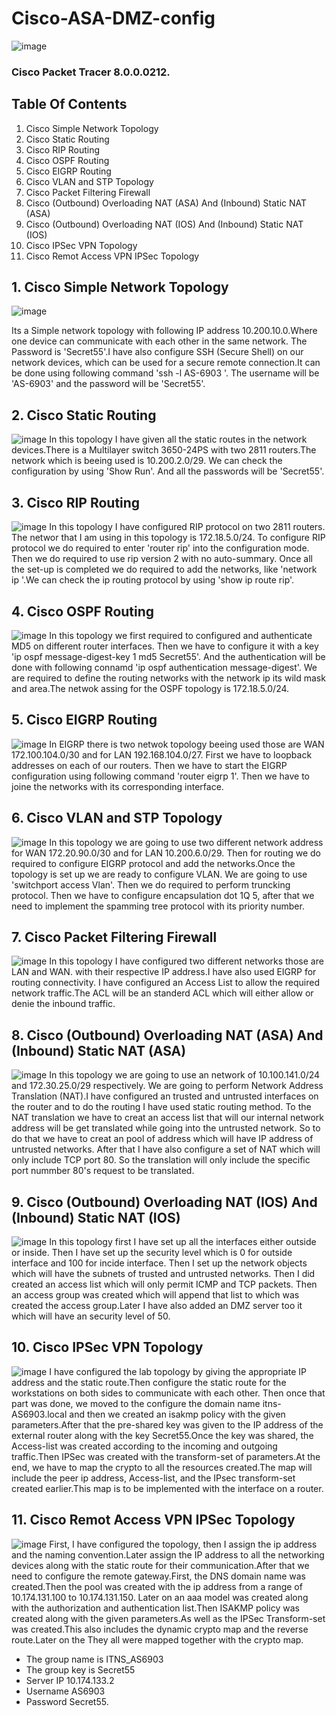 # Cisco-ASA-DMZ-config

![image](https://github.com/user-attachments/assets/630d07be-bc09-4bd4-ad50-9648926712f8)


###  Cisco Packet Tracer 8.0.0.0212. 

## Table Of Contents

1. Cisco Simple Network Topology 
2. Cisco Static Routing
3. Cisco RIP Routing 
4. Cisco OSPF Routing
5. Cisco EIGRP Routing 
6. Cisco VLAN and STP Topology 
7. Cisco Packet Filtering Firewall
8. Cisco (Outbound) Overloading NAT (ASA) And (Inbound) Static NAT (ASA)
9. Cisco (Outbound) Overloading NAT (IOS) And (Inbound) Static NAT (IOS)
10. Cisco IPSec VPN Topology
11. Cisco Remot Access VPN IPSec Topology

## 1. Cisco Simple Network Topology
![image](https://user-images.githubusercontent.com/60734787/147476393-68488bdc-6463-443b-8a8e-9289c61e2d09.png)

Its a Simple network topology with following IP address 10.200.10.0.Where one device can communicate with each other in the same network. 
The Password is 'Secret55'.I have also configure SSH (Secure Shell) on our network devices, which can be used for a secure remote connection.It can be done using following command 'ssh -l AS-6903 <ip address>'. The username will be 'AS-6903' and the password will be 'Secret55'.
  
 ## 2. Cisco Static Routing
 ![image](https://user-images.githubusercontent.com/60734787/147477433-fe71af54-640d-46ae-83da-fac013bbce37.png)
In this topology I have given all the static routes in the network devices.There is a Multilayer switch 3650-24PS with two 2811 routers.The network which is beeing used is 10.200.2.0/29.
We can check the configuration by using 'Show Run'. And all the passwords will be 'Secret55'.
  
## 3. Cisco RIP Routing
  ![image](https://user-images.githubusercontent.com/60734787/147478161-3498199a-6844-4a3e-8317-b7af939358e5.png)
  In this topology I have configured RIP protocol on two 2811 routers. The networ that I am using in this topology is 172.18.5.0/24. To configure RIP protocol we do required to enter 'router rip' into the configuration mode. Then we do required to use rip version 2 with no auto-summary. Once all the set-up is completed we do required to add the networks, like 'network ip <ip address>'.We can check the ip routing protocol by using 'show ip route rip'.
  
## 4. Cisco OSPF Routing
  ![image](https://user-images.githubusercontent.com/60734787/147479684-d7c09aa1-b7ef-4a81-ad9f-46a22d25311f.png)
In this topology we first required to configured and authenticate MD5 on different router interfaces. Then we have to configure it with a key 'ip ospf message-digest-key 1 md5 Secret55'. And the authentication will be done with following connamd 'ip ospf authentication message-digest'. We are required to define the routing networks with the network ip its wild mask and area.The netwok assing for the OSPF topology is 172.18.5.0/24.
 
## 5. Cisco EIGRP Routing
  ![image](https://user-images.githubusercontent.com/60734787/147480313-0e45404b-5513-4fe5-828e-5a98793a3123.png)
In EIGRP there is two netwok topology beeing used those are WAN 172.100.104.0/30 and for LAN 192.168.104.0/27. First we have to loopback addresses on each of our routers. Then we have to start the EIGRP configuration using following command 'router eigrp 1'. Then we have to joine the networks with its corresponding interface.

## 6. Cisco VLAN and STP Topology
  ![image](https://user-images.githubusercontent.com/60734787/147481114-e49195ca-e1b3-4be9-812c-320306f1b3e9.png)
In this topology we are going to use two different network address for WAN 172.20.90.0/30 and for LAN 10.200.6.0/29. Then for routing we do required to configure EIGRP protocol and add the networks.Once the topology is set up we are ready to configure VLAN. We are going to use 'switchport access Vlan<number>'. Then we do required to perform truncking protocol. Then we have to configure encapsulation dot 1Q 5, after that we need to implement the spamming tree protocol with its priority number.
  
## 7. Cisco Packet Filtering Firewall
  ![image](https://user-images.githubusercontent.com/60734787/147506864-7d45cb23-e7d4-424a-887c-64c57ce2ee20.png)
In this topology I have configured two different networks those are LAN and WAN. with their respective IP address.I have also used EIGRP for routing connectivity. I have configured an Access List to allow the required network traffic.The ACL will be an standerd ACL which will either allow or denie the inbound traffic.
  
 ## 8. Cisco (Outbound) Overloading NAT (ASA) And (Inbound) Static NAT (ASA)
![image](https://user-images.githubusercontent.com/60734787/147507352-75a3c3bf-417c-4cc7-b87e-c013c476eefb.png)
In this topology we are going to use an network of 10.100.141.0/24 and 172.30.25.0/29 respectively. We are going to perform Network Address Translation (NAT).I have configured an trusted and untrusted interfaces on the router and to do the routing I have used static routing method. To the NAT translation we have to creat an access list that will our internal network address will be get translated while going into the untrusted network. So to do that we have to creat an pool of address which will have IP address of untrusted networks. After that I have also configure a set of NAT which will only include TCP port 80. So the translation will only include the specific port nummber 80's request to be translated.
  
## 9. Cisco (Outbound) Overloading NAT (IOS) And (Inbound) Static NAT (IOS)
![image](https://user-images.githubusercontent.com/60734787/147507968-57b2c631-ee73-4d58-a072-435bce768890.png)
In this topology first I have set up all the interfaces either outside or inside. Then I have set up the security level which is 0 for outside interface and 100 for incide interface. Then I set up the network objects which will have the subnets of trusted and untrusted networks. Then I did created an access list which will only permit ICMP and TCP packets. Then an access group was created which will append that list to which was created the access group.Later I have also added an DMZ server too it which will have an security level of 50.
  
## 10. Cisco IPSec VPN Topology
![image](https://user-images.githubusercontent.com/60734787/147508344-cec14c34-661c-4059-b687-89782c9e831d.png)
I have configured the lab topology by giving the appropriate IP address and the static route.Then configure the static route for the workstations on both sides to communicate with each other. Then once that part was done, we moved to the configure the domain name itns-AS6903.local and then we created an isakmp policy with the given parameters.After that the pre-shared key was given to the IP address of the external router along with the key Secret55.Once the key was shared, the Access-list was created according to the incoming and outgoing traffic.Then IPSec was created with the transform-set of parameters.At the end, we have to map the crypto to all the resources created.The map will include the peer ip address, Access-list, and the IPsec transform-set created earlier.This map is to be implemented with the interface on a router.

## 11. Cisco Remot Access VPN IPSec Topology
![image](https://user-images.githubusercontent.com/60734787/147508905-5e2dabf3-1c38-4d80-9467-a905f7b74c8e.png)
First, I have configured the topology, then I assign the ip address and the naming convention.Later assign the IP address to all the networking devices along with the static route for their communication.After that we need to configure the remote gateway.First, the DNS domain name was created.Then the pool was created with the ip address from a range of 10.174.131.100 to 10.174.131.150. Later on an aaa model was created along with the authorization and authentication list.Then ISAKMP policy was created along with the given parameters.As well as the IPSec Transform-set was created.This also includes the dynamic crypto map and the reverse route.Later on the They all were mapped together with the crypto map.
- The group name is ITNS_AS6903
- The group key is Secret55
- Server IP 10.174.133.2
- Username AS6903
- Password Secret55.
  


  


